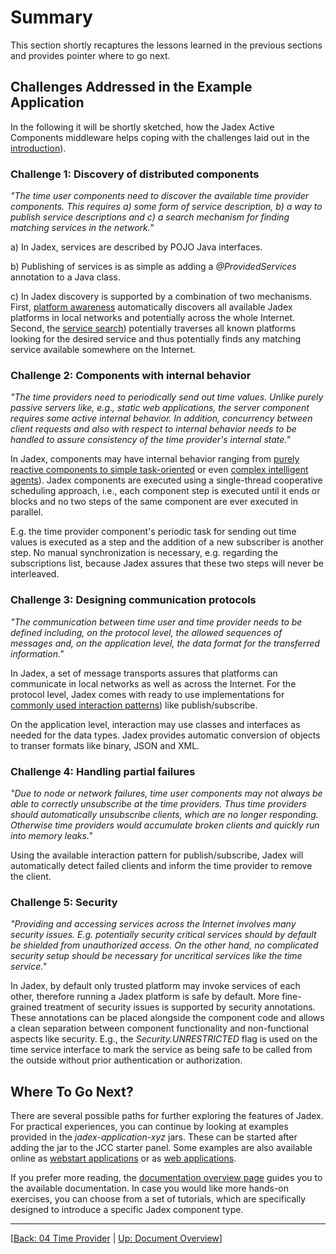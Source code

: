 # Summary

This section shortly recaptures the lessons learned in the previous sections and provides pointer where to go next.

## Challenges Addressed in the Example Application

In the following it will be shortly sketched, how the Jadex Active Components middleware helps coping with the challenges laid out in the [introduction](01%20Introduction.md)).

### Challenge 1: Discovery of distributed components

*"The time user components need to discover the available time provider components. This requires a) some form of service description, b) a way to publish service descriptions and c) a search mechanism for finding matching services in the network."*

a) In Jadex, services are described by POJO Java interfaces.

b) Publishing of services is as simple as adding a *@ProvidedServices* annotation to a Java class.

c) In Jadex discovery is supported by a combination of two mechanisms. First, [platform awareness](../../remote/remote.md#awareness) automatically discovers all available Jadex platforms in local networks and potentially across the whole Internet. Second, the [service search](../../guides/ac/05%20Services.md#service-search)) potentially traverses all known platforms looking for the desired service and thus potentially finds any matching service available somewhere on the Internet.

### Challenge 2: Components with internal behavior

*"The time providers need to periodically send out time values. Unlike purely passive servers like, e.g., static web applications, the server component requires some active internal behavior. In addition, concurrency between client requests and also with respect to internal behavior needs to be handled to assure consistency of the time provider's internal state."*

In Jadex, components may have internal behavior ranging from [purely reactive components to simple task-oriented](../../guides/ac/02%20Active%20Components.md#active-components) or even [complex intelligent agents](../../guides/bdiv3/02%20Concepts.md)). Jadex components are executed using a single-thread cooperative scheduling approach, i.e., each component step is executed until it ends or blocks and no two steps of the same component are ever executed in parallel.

E.g. the time provider component's periodic task for sending out time values is executed as a step and the addition of a new subscriber is another step. No manual synchronization is necessary, e.g. regarding the subscriptions list, because Jadex assures that these two steps will never be interleaved.

### Challenge 3: Designing communication protocols

*"The communication between time user and time provider needs to be defined including, on the protocol level, the allowed sequences of messages and, on the application level, the data format for the transferred information."*

In Jadex, a set of message transports assures that platforms can communicate in local networks as well as across the Internet. For the protocol level, Jadex comes with ready to use implementations for [commonly used interaction patterns](../../futures/futures.md)) like publish/subscribe.

On the application level, interaction may use classes and interfaces as needed for the data types. Jadex provides automatic conversion of objects to transer formats like binary, JSON and XML.

[//]: # (*todo: ref to conversion docs?*)

### Challenge 4: Handling partial failures

*"Due to node or network failures, time user components may not always be able to correctly unsubscribe at the time providers. Thus time providers should automatically unsubscribe clients, which are no longer responding. Otherwise time providers would accumulate broken clients and quickly run into memory leaks."*

Using the available interaction pattern for publish/subscribe, Jadex will automatically detect failed clients and inform the time provider to remove the client.

### Challenge 5: Security

*"Providing and accessing services across the Internet involves many security issues. E.g. potentially security critical services should by default be shielded from unauthorized access. On the other hand, no complicated security setup should be necessary for uncritical services like the time service."*

In Jadex, by default only trusted platform may invoke services of each other, therefore running a Jadex platform is safe by default. More fine-grained treatment of security issues is supported by security annotations. These annotations can be placed alongside the component code and allows a clean separation between component functionality and non-functional aspects like security. E.g., the *Security.UNRESTRICTED* flag is used on the time service interface to mark the service as being safe to be called from the outside without prior authentication or authorization.

## Where To Go Next?

There are several possible paths for further exploring the features of Jadex. For practical experiences, you can continue by looking at examples provided in the *jadex-application-xyz* jars. These can be started after adding the jar to the JCC starter panel. Some examples are also available online as [webstart applications](https://www.activecomponents.org/index.html#docs/examples) or as [web applications](http://www.activecomponents.org/jadex-applications-web/).

If you prefer more reading, the [documentation overview page](https://www.activecomponents.org/index.html#/docs/overview) guides you to the available documentation. In case you would like more hands-on exercises, you can choose from a set of tutorials, which are specifically designed to introduce a specific Jadex component type.

---
[[Back: 04 Time Provider](04%20Time%20Provider.md) | [Up: Document Overview](../../index.md)]
